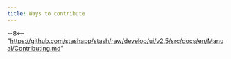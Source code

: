 ```yaml
---
title: Ways to contribute
---
```


--8<-- "https://github.com/stashapp/stash/raw/develop/ui/v2.5/src/docs/en/Manual/Contributing.md"
